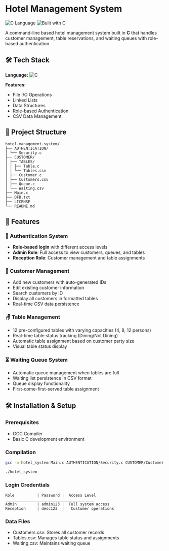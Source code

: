 # Hotel Management System

![C Language](https://img.shields.io/badge/C-00599C?style=for-the-badge&logo=c&logoColor=white)
![Built with C](https://img.shields.io/badge/Built%20with-C-00599C?style=flat-square&logo=c)

A command-line based hotel management system built in **C** that handles customer management, table reservations, and waiting queues with role-based authentication.

## 🛠️ Tech Stack

**Language:** ![C](https://img.shields.io/badge/C-00599C?style=for-the-badge&logo=c&logoColor=white)

**Features:**
- File I/O Operations
- Linked Lists
- Data Structures
- Role-based Authentication
- CSV Data Management

## 📁 Project Structure
```
hotel-management-system/
├── AUTHENTICATION/
│ └── Security.c
├── CUSTOMER/
│ ├── TABLES/
│ │ ├── Table.c
│ │ └── Tables.csv
│ ├── Customer.c
│ ├── Customers.csv
│ ├── Queue.c
│ └── Waiting.csv
├── Main.c
├── DFD.txt
├── LICENSE
└── README.md
```

## 🚀 Features

### 🔐 Authentication System
- **Role-based login** with different access levels
- **Admin Role**: Full access to view customers, queues, and tables
- **Reception Role**: Customer management and table assignments

### 👥 Customer Management
- Add new customers with auto-generated IDs
- Edit existing customer information
- Search customers by ID
- Display all customers in formatted tables
- Real-time CSV data persistence

### 🪑 Table Management
- 12 pre-configured tables with varying capacities (4, 8, 12 persons)
- Real-time table status tracking (Dining/Not Dining)
- Automatic table assignment based on customer party size
- Visual table status display

### ⏳ Waiting Queue System
- Automatic queue management when tables are full
- Waiting list persistence in CSV format
- Queue display functionality
- First-come-first-served table assignment

## 🛠️ Installation & Setup

### Prerequisites
- GCC Compiler
- Basic C development environment

### Compilation
```bash
gcc -o hotel_system Main.c AUTHENTICATION/Security.c CUSTOMER/Customer.c CUSTOMER/Queue.c CUSTOMER/TABLES/Table.c

./hotel_system
```
### Login Credentials
```
Role	      | Password |	Access Level
_______________________________________
Admin	      | admin123 | 	Full system access
Reception	  | desc123	 |   Customer operations
```
### Data Files
- Customers.csv: Stores all customer records
- Tables.csv: Manages table status and assignments
- Waiting.csv: Maintains waiting queue
